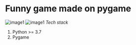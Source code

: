 
# Funny game made on pygame
![image1](https://user-images.githubusercontent.com/65119789/158007756-b4198066-2d0c-4218-a9e7-33351a4a604d.jpg)
![image1](https://user-images.githubusercontent.com/65119789/158007761-337b4649-5edc-4c3a-b55e-89384d4e6928.jpg)
*Tech stack*
1. Python >= 3.7
2. Pygame
